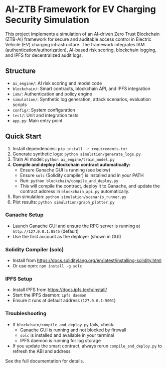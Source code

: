 # AI-ZTB Framework for EV Charging Security Simulation

This project implements a simulation of an AI-driven Zero Trust Blockchain (ZTB-AI) framework for secure and auditable access control in Electric Vehicle (EV) charging infrastructure. The framework integrates IAM (authentication/authorization), AI-based risk scoring, blockchain logging, and IPFS for decentralized audit logs.

## Structure
- `ai_engine/`: AI risk scoring and model code
- `blockchain/`: Smart contracts, blockchain API, and IPFS integration
- `iam/`: Authentication and policy engine
- `simulation/`: Synthetic log generation, attack scenarios, evaluation scripts
- `config/`: System configuration
- `test/`: Unit and integration tests
- `app.py`: Main entry point

## Quick Start
1. Install dependencies: `pip install -r requirements.txt`
2. Generate synthetic logs: `python simulation/generate_logs.py`
3. Train AI model: `python ai_engine/train_model.py`
4. **Compile and deploy blockchain contract automatically:**
   - Ensure Ganache GUI is running (see below)
   - Ensure `solc` (Solidity compiler) is installed and in your PATH
   - Run: `python blockchain/compile_and_deploy.py`
   - This will compile the contract, deploy it to Ganache, and update the contract address in `blockchain_api.py` automatically.
5. Run simulation: `python simulation/scenario_runner.py`
6. Plot results: `python simulation/graph_plotter.py`

### Ganache Setup
- Launch Ganache GUI and ensure the RPC server is running at `http://127.0.0.1:8545` (default)
- Use the first account as the deployer (shown in GUI)

### Solidity Compiler (solc)
- Install from https://docs.soliditylang.org/en/latest/installing-solidity.html
- Or use npm: `npm install -g solc`

### IPFS Setup
- Install IPFS from https://docs.ipfs.tech/install/
- Start the IPFS daemon: `ipfs daemon`
- Ensure it runs at default address (`127.0.0.1:5001`)

### Troubleshooting
- If `blockchain/compile_and_deploy.py` fails, check:
  - Ganache GUI is running and not blocked by firewall
  - `solc` is installed and available in your terminal
  - IPFS daemon is running for log storage
- If you update the smart contract, always rerun `compile_and_deploy.py` to refresh the ABI and address

See the full documentation for details.
